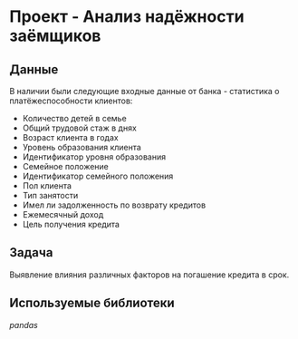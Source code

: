 # Проект - Анализ надёжности заёмщиков


## Данные

В наличии были следующие входные данные от банка - статистика о платёжеспособности клиентов:
- Количество детей в семье
- Общий трудовой стаж в днях
- Возраст клиента в годах
- Уровень образования клиента
- Идентификатор уровня образования
- Семейное положение
- Идентификатор семейного положения
- Пол клиента
- Тип занятости
- Имел ли задолженность по возврату кредитов
- Ежемесячный доход
- Цель получения кредита

## Задача

Выявление влияния различных факторов на погашение кредита в срок.

## Используемые библиотеки
*pandas*
